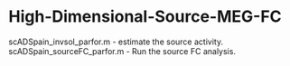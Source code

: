 # High-Dimensional-Source-MEG-FC


scADSpain_invsol_parfor.m - estimate the source activity.
scADSpain_sourceFC_parfor.m - Run the source FC analysis.
